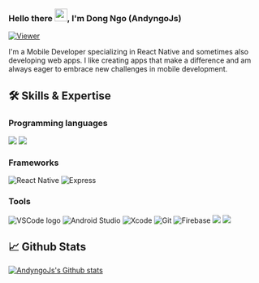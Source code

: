 ### Hello there <img src="https://media.giphy.com/media/hvRJCLFzcasrR4ia7z/giphy.gif" width="25px">, I'm Dong Ngo (AndyngoJs)

[![Viewer](https://komarev.com/ghpvc/?username=andyngojs&color=1A8FE3&style=flat)](https://github.com/andyngojs)

I'm a Mobile Developer specializing in React Native and sometimes also developing web apps. I like creating apps that make a difference and am always eager to embrace new challenges in mobile development.

## 🛠️ Skills & Expertise
### Programming languages
![](https://img.shields.io/badge/Javascript-informational?style=flat&logo=javascript&logoColor=000000&color=ffdf00)
![](https://img.shields.io/badge/Typescript-informational?style=flat&logo=typescript&logoColor=white&color=2e79c7)

### Frameworks
![React Native](https://img.shields.io/badge/React_Native-informational?logo=react&logoColor=61DAFB&style=flat)
![Express](https://img.shields.io/badge/Express-282C34?logo=express&logoColor=FFFFFF&style=flat)

### Tools
![VSCode logo](https://img.shields.io/badge/VS%20Code-informational?logo=visual-studio-code&logoColor=white&style=flat)
![Android Studio](https://img.shields.io/badge/Android_Studio-informational?style=flat&logo=androidstudio&logoColor=3ddc84&color=132e3d)
![Xcode](https://img.shields.io/badge/Xcode-informational?style=flat&logo=xcode&logoColor=white&color=176ee3)
![Git](https://img.shields.io/badge/git-282C34?logo=git&logoColor=F05032&style=flat)
![Firebase](https://img.shields.io/badge/Firebase-282C34?logo=firebase&logoColor=FFCA28&style=flat)
![](https://img.shields.io/badge/Figma-informational?style=flat&logo=figma&logoColor=white&color=2f3139)
![](https://img.shields.io/badge/Photoshop-informational?style=flat&logo=adobephotoshop&logoColor=011e36&color=31a8ff)

## 📈 Github Stats
<a href="https://github.com/andyngojs" title="Andyngojs">
    <img src="https://github-readme-stats.vercel.app/api?username=andyngojs&show_icons=true&hide_border=true" alt="AndyngoJs's Github stats" />
</a>
